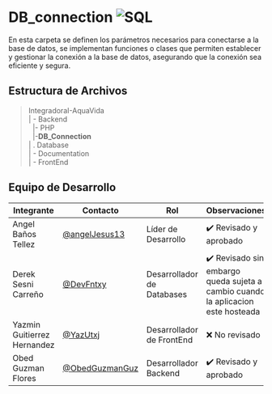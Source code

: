 # DB_connection  ![SQL](https://img.shields.io/badge/MySQL-00000F?style=for-the-badge&logo=mysql&logoColor=white)

En esta carpeta se definen los parámetros necesarios para conectarse a la base de datos, se implementan funciones o clases que permiten establecer y gestionar la conexión a la base de datos, asegurando que la conexión sea eficiente y segura.

## Estructura de Archivos

>IntegradoraI-AquaVida<br>
>| - Backend <br>
>&nbsp;&nbsp;|- PHP<br>
>&nbsp;&nbsp;|-**DB_Connection**<br>
>| . Database<br>
>| - Documentation<br>
>| - FrontEnd


## Equipo de Desarrollo

|Integrante|Contacto|Rol|Observaciones|
|------------|--------|---|---|
|Angel Baños Tellez|[@angelJesus13](https://github.com/angelJesus13)|Líder de Desarrollo|✔️  Revisado y aprobado|
|Derek Sesni Carreño|[@DevFntxy](https://github.com/DevFntxy)|Desarrollador de Databases|✔️  Revisado sin embargo queda sujeta a cambio cuando la aplicacion este hosteada|
|Yazmin Guitierrez Hernandez|[@YazUtxj](https://github.com/YazUtxj)|Desarrollador de FrontEnd|❌ No revisado|
|Obed Guzman Flores|[@ObedGuzmanGuz](https://github.com/ObedGuzmanGuz)|Desarrollador Backend|✔️  Revisado y aprobado|
